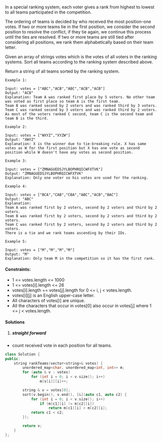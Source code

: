 In a special ranking system, each voter gives a rank from highest to lowest to all teams participated in the competition.

The ordering of teams is decided by who received the most position-one votes. If two or more teams tie in the first position, we consider the second position to resolve the conflict, if they tie again, we continue this process until the ties are resolved. If two or more teams are still tied after considering all positions, we rank them alphabetically based on their team letter.

Given an array of strings votes which is the votes of all voters in the ranking systems. Sort all teams according to the ranking system described above.

Return a string of all teams sorted by the ranking system.

 

```
Example 1:

Input: votes = ["ABC","ACB","ABC","ACB","ACB"]
Output: "ACB"
Explanation: Team A was ranked first place by 5 voters. No other team was voted as first place so team A is the first team.
Team B was ranked second by 2 voters and was ranked third by 3 voters.
Team C was ranked second by 3 voters and was ranked third by 2 voters.
As most of the voters ranked C second, team C is the second team and team B is the third.

Example 2:

Input: votes = ["WXYZ","XYZW"]
Output: "XWYZ"
Explanation: X is the winner due to tie-breaking rule. X has same votes as W for the first position but X has one vote as second position while W doesn't have any votes as second position. 

Example 3:

Input: votes = ["ZMNAGUEDSJYLBOPHRQICWFXTVK"]
Output: "ZMNAGUEDSJYLBOPHRQICWFXTVK"
Explanation: Only one voter so his votes are used for the ranking.

Example 4:

Input: votes = ["BCA","CAB","CBA","ABC","ACB","BAC"]
Output: "ABC"
Explanation: 
Team A was ranked first by 2 voters, second by 2 voters and third by 2 voters.
Team B was ranked first by 2 voters, second by 2 voters and third by 2 voters.
Team C was ranked first by 2 voters, second by 2 voters and third by 2 voters.
There is a tie and we rank teams ascending by their IDs.

Example 5:

Input: votes = ["M","M","M","M"]
Output: "M"
Explanation: Only team M in the competition so it has the first rank.
```

 

#### Constraints:

-    1 <= votes.length <= 1000
-    1 <= votes[i].length <= 26
-    votes[i].length == votes[j].length for 0 <= i, j < votes.length.
-    votes[i][j] is an English upper-case letter.
-    All characters of votes[i] are unique.
-    All the characters that occur in votes[0] also occur in votes[j] where 1 <= j < votes.length.

#### Solutions

1. ##### straight forward

- count received vote in each position for all teams.

```cpp
class Solution {
public:
    string rankTeams(vector<string>& votes) {
        unordered_map<char, unordered_map<int, int>> m;
        for (auto & v : votes)
            for (int i = 0; i < v.size(); i++)
                m[v[i]][i]++;

        string & v = votes[0];
        sort(v.begin(), v.end(), [&](auto c1, auto c2) {
            for (int i = 0; i < v.size(); i++)
                if (m[c1][i] != m[c2][i])
                    return m[c1][i] > m[c2][i];
            return c1 < c2;
        });

        return v;
    }
};
```
